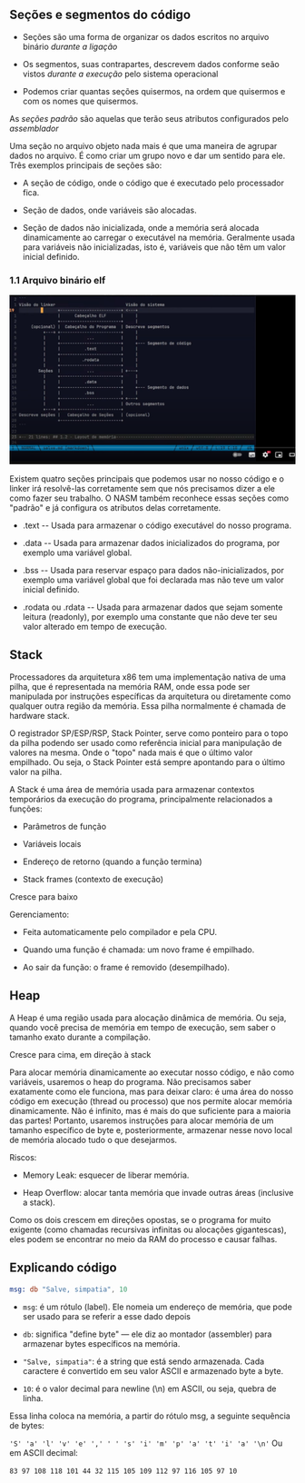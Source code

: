 ## Seções e segmentos do código

- Seções são uma forma de organizar os dados escritos no arquivo binário *durante a ligação*

- Os segmentos, suas contrapartes, descrevem dados conforme seão vistos *durante a execução* pelo sistema operacional

- Podemos criar quantas seções quisermos, na ordem que quisermos e com os nomes que quisermos.

As *seções padrão* são aquelas que terão seus atributos configurados pelo _assemblador_

Uma seção no arquivo objeto nada mais é que uma maneira de agrupar dados no arquivo. É como criar um grupo novo e dar um sentido para ele. Três exemplos principais de seções são:

- A seção de código, onde o código que é executado pelo processador fica.

- Seção de dados, onde variáveis são alocadas.

- Seção de dados não inicializada, onde a memória será alocada dinamicamente ao carregar o executável na memória. Geralmente usada para variáveis não inicializadas, isto é, variáveis que não têm um valor inicial definido.

### 1.1 Arquivo binário elf

![alt text](./images/image1.png)

Existem quatro seções principais que podemos usar no nosso código e o linker irá resolvê-las corretamente sem que nós precisamos dizer a ele como fazer seu trabalho. O NASM também reconhece essas seções como "padrão" e já configura os atributos delas corretamente.

- .text -- Usada para armazenar o código executável do nosso programa.

- .data -- Usada para armazenar dados inicializados do programa, por exemplo uma variável global.

- .bss -- Usada para reservar espaço para dados não-inicializados, por exemplo uma variável global que foi declarada mas não teve um valor inicial definido.

- .rodata ou .rdata -- Usada para armazenar dados que sejam somente leitura (readonly), por exemplo uma constante que não deve ter seu valor alterado em tempo de execução.

## Stack

Processadores da arquitetura x86 tem uma implementação nativa de uma pilha, que é representada na memória RAM, onde essa pode ser manipulada por instruções específicas da arquitetura ou diretamente como qualquer outra região da memória. Essa pilha normalmente é chamada de hardware stack.

O registrador SP/ESP/RSP, Stack Pointer, serve como ponteiro para o topo da pilha podendo ser usado como referência inicial para manipulação de valores na mesma. Onde o "topo" nada mais é que o último valor empilhado. Ou seja, o Stack Pointer está sempre apontando para o último valor na pilha.

A Stack é uma área de memória usada para armazenar contextos temporários da execução do programa, principalmente relacionados a funções:

- Parâmetros de função

- Variáveis locais

- Endereço de retorno (quando a função termina)

- Stack frames (contexto de execução)

Cresce para baixo

Gerenciamento:

- Feita automaticamente pelo compilador e pela CPU.

- Quando uma função é chamada: um novo frame é empilhado.

- Ao sair da função: o frame é removido (desempilhado).

## Heap

A Heap é uma região usada para alocação dinâmica de memória. Ou seja, quando você precisa de memória em tempo de execução, sem saber o tamanho exato durante a compilação.

Cresce para cima, em direção à stack

Para alocar memória dinamicamente ao executar nosso código, e não como variáveis, usaremos o heap do programa. Não precisamos saber exatamente como ele funciona, mas para deixar claro: é uma área do nosso código em execução (thread ou processo) que nos permite alocar memória dinamicamente. Não é infinito, mas é mais do que suficiente para a maioria das partes! Portanto, usaremos instruções para alocar memória de um tamanho específico de byte e, posteriormente, armazenar nesse novo local de memória alocado tudo o que desejarmos.

Riscos:
- Memory Leak: esquecer de liberar memória.

- Heap Overflow: alocar tanta memória que invade outras áreas (inclusive a stack).

Como os dois crescem em direções opostas, se o programa for muito exigente (como chamadas recursivas infinitas ou alocações gigantescas), eles podem se encontrar no meio da RAM do processo e causar falhas.


## Explicando código

```asm
msg: db "Salve, simpatia", 10
```

- ```msg```: é um rótulo (label). Ele nomeia um endereço de memória, que pode ser usado para se referir a esse dado depois 

- ```db```: significa "define byte" — ele diz ao montador (assembler) para armazenar bytes específicos na memória.

- ```"Salve, simpatia"```: é a string que está sendo armazenada. Cada caractere é convertido em seu valor ASCII e armazenado byte a byte.

- ```10```: é o valor decimal para newline (\n) em ASCII, ou seja, quebra de linha.

Essa linha coloca na memória, a partir do rótulo msg, a seguinte sequência de bytes:

```'S' 'a' 'l' 'v' 'e' ',' ' ' 's' 'i' 'm' 'p' 'a' 't' 'i' 'a' '\n'```
Ou em ASCII decimal:

```83 97 108 118 101 44 32 115 105 109 112 97 116 105 97 10```